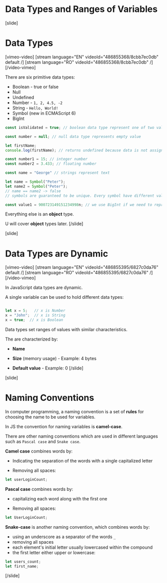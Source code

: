 # Data Types and Ranges of Variables

[slide]
# Data Types

[vimeo-video]
[stream language="EN" videoId="486855368/8cbb7ec0db" default /]
[stream language="RO" videoId="486855368/8cbb7ec0db"  /]
[/video-vimeo]

There are six primitive data types:

* Boolean - true or false
* Null
* Undefined
* Number - `1, 2, 4.5, -2`
* String - `Hello, World!`
* Symbol (new in ECMAScript 6)
* BigInt

```js
const isValidated = true; // boolean data type represent one of two values - true or false
```

```js
const number = null; // null data type represents empty value
```

```js
let firstName;
console.log(firstName); // returns undefined because data is not assigned
```

```js
const number1 = 15; // integer number
const number2 = 3.433; // floating number
```

```js
const name = "George" // strings represent text
```

```js
let name = Symbol("Peter");
let name2 = Symbol("Peter");
// name == name2 -> false      
// symbols are guaranteed to be unique. Every symbol have different value
```

```js
const value1 = 900723149151234998n; // we use BigInt if we need to represent bigger value than number can store
```

Everything else is an **object** type.

U will cover **object** types later.
[/slide]

[slide]
# Data Types are Dynamic

[vimeo-video]
[stream language="EN" videoId="486855395/6827c0da76" default /]
[stream language="RO" videoId="486855395/6827c0da76"  /]
[/video-vimeo]

In JavaScript data types are dynamic.

A single variable can be used to hold different data types:

```js

let x = 5;   // x is Number
x = "John";  // x is String
x = true;  // x is Boolean
```

Data types set ranges of values with similar characteristics.

The are characterized by:

* **Name**

* **Size** (memory usage) - Example: 4 bytes

* **Default value** - Example: 0
[/slide]

[slide]
# Naming Conventions

In computer programming, a naming convention is a set of **rules** for choosing the name to be used for variables.

In JS the convention for naming variables is **camel-case**. 

There are other naming conventions which are used in different languages such as `Pascal case` and  `Snake case`. 

**Camel case** combines words by:

* Indicating the separation of the words with a single capitalized letter

* Removing all spaces:

```js
let userLoginCount;
```

**Pascal case** combines words by:

* capitalizing each word along with the first one

* Removing all spaces:

```js
let UserLoginCount;
```

**Snake-case** is another naming convention, which combines words by:

* using an underscore as a separator of the words `_`
* removing all spaces
* each element's initial letter usually lowercased within the compound
* the first letter either upper or lowercase:

```js
let users_count;
let first_name;
```

[/slide]